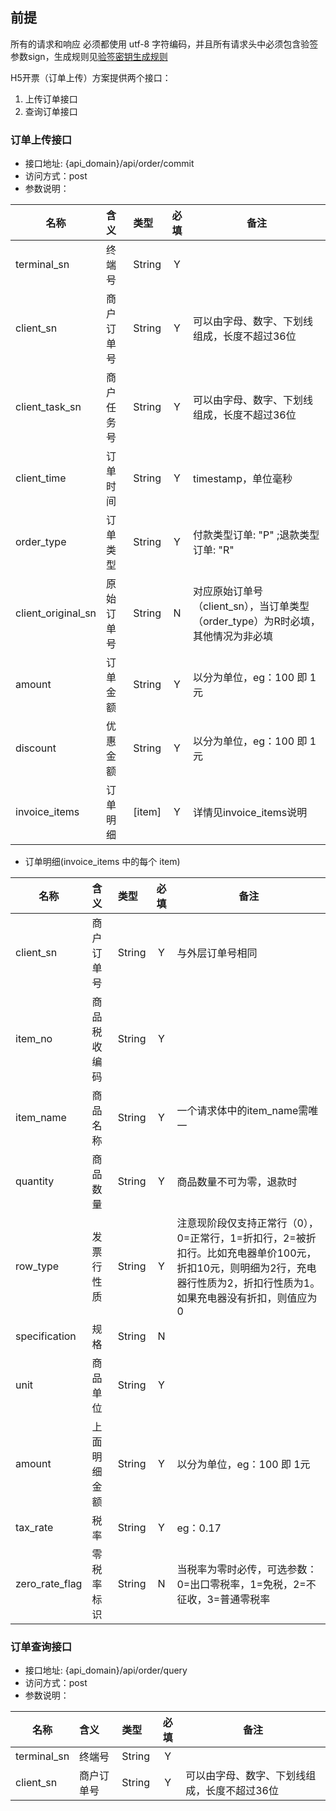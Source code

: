 ## 前提
所有的请求和响应 必须都使用 utf-8 字符编码，并且所有请求头中必须包含验签参数sign，生成规则见[验签密钥生成规则](sign.md)

H5开票（订单上传）方案提供两个接口：
1. 上传订单接口
2. 查询订单接口

### 订单上传接口
 - 接口地址: {api_domain}/api/order/commit
 - 访问方式：post
 - 参数说明：
 
名称|含义|类型|必填|备注
----|:---|:---|:--:|--------
terminal_sn|终端号|String|Y|
client_sn|商户订单号|String|Y|可以由字母、数字、下划线组成，长度不超过36位
client_task_sn|商户任务号|String|Y|可以由字母、数字、下划线组成，长度不超过36位
client_time|订单时间|String|Y|timestamp，单位毫秒
order_type|订单类型|String|Y|付款类型订单: "P" ;退款类型订单: "R"
client_original_sn|原始订单号|String|N|对应原始订单号（client_sn），当订单类型（order_type）为R时必填，其他情况为非必填
amount|订单金额|String|Y|以分为单位，eg：100 即 1元
discount|优惠金额|String|Y|以分为单位，eg：100 即 1元
invoice_items|订单明细|[item]|Y|详情见invoice_items说明

 - 订单明细(invoice_items 中的每个 item)

名称|含义|类型|必填|备注
----|:---|:---|:--:|--------
client_sn|商户订单号|String|Y|与外层订单号相同
item_no|商品税收编码|String|Y|
item_name|商品名称|String|Y|一个请求体中的item_name需唯一
quantity|商品数量|String|Y|商品数量不可为零，退款时
row_type|发票行性质|String|Y|注意现阶段仅支持正常行（0），0=正常行，1=折扣行，2=被折扣行。比如充电器单价100元，折扣10元，则明细为2行，充电器行性质为2，折扣行性质为1。如果充电器没有折扣，则值应为0
specification|规格|String|N|
unit|商品单位|String|Y|
amount|上面明细金额|String|Y|以分为单位，eg：100 即 1元
tax_rate|税率|String|Y|eg：0.17
zero_rate_flag|零税率标识|String|N|当税率为零时必传，可选参数：0=出口零税率，1=免税，2=不征收，3=普通零税率

 
### 订单查询接口
- 接口地址: {api_domain}/api/order/query
- 访问方式：post
- 参数说明：

名称|含义|类型|必填|备注
----|:---|:---|:--:|--------
terminal_sn|终端号|String|Y|
client_sn|商户订单号|String|Y|可以由字母、数字、下划线组成，长度不超过36位
